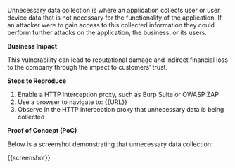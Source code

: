 Unnecessary data collection is where an application collects user or user device data that is not necessary for the functionality of the application. If an attacker were to gain access to this collected information they could perform further attacks on the application, the business, or its users.
  
**Business Impact**

This vulnerability can lead to reputational damage and indirect financial loss to the company through the impact to customers’ trust.

**Steps to Reproduce**

1. Enable a HTTP interception proxy, such as Burp Suite or OWASP ZAP
1. Use a browser to navigate to: {{URL}}
1. Observe in the HTTP interception proxy that unnecessary data is being collected

**Proof of Concept (PoC)**

Below is a screenshot demonstrating that unnecessary data collection:

{{screenshot}}
